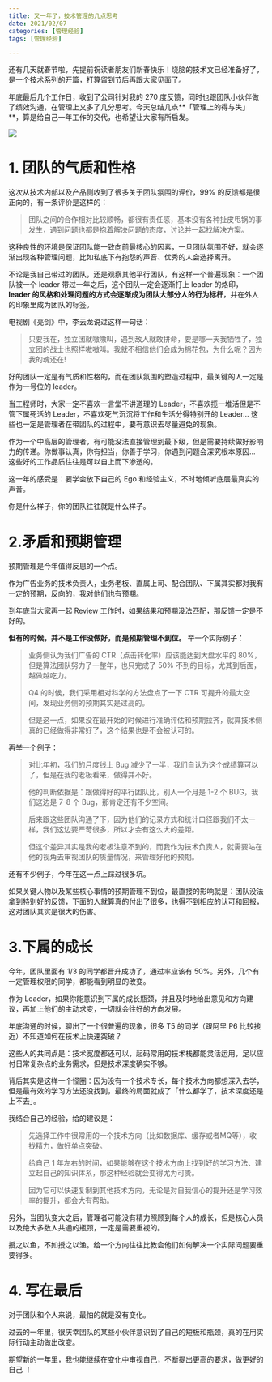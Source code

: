 ```yaml
---
title: 又一年了，技术管理的几点思考
date: 2021/02/07
categories: [管理经验]
tags: [管理经验]

---
```


还有几天就春节啦，先提前祝读者朋友们新春快乐！烧脑的技术文已经准备好了，是一个技术系列的开篇，打算留到节后再跟大家见面了。

年底最后几个工作日，收到了公司针对我的 270 度反馈，同时也跟团队小伙伴做了绩效沟通，在管理上又多了几分思考。今天总结几点**「管理上的得与失」**，算是给自己一年工作的交代，也希望让大家有所启发。

<!-- more -->

![](https://oscimg.oschina.net/oscnet/efebeb63-ed89-447e-b9fc-2be0c4c97d21.jpg)

# 1. 团队的气质和性格

这次从技术内部以及产品侧收到了很多关于团队氛围的评价，99% 的反馈都是很正向的，有一条评价是这样的：

> 团队之间的合作相对比较顺畅，都很有责任感，基本没有各种扯皮甩锅的事发生，遇到问题也都是抱着解决问题的态度，讨论并一起找解决方案。

这种良性的环境是保证团队能一致向前最核心的因素，一旦团队氛围不好，就会逐渐出现各种管理问题，比如私底下有抱怨的声音、优秀的人会选择离开。

不论是我自己带过的团队，还是观察其他平行团队，有这样一个普遍现象：一个团队被一个 leader 带过一年之后，这个团队一定会逐渐打上 leader 的烙印，**leader 的风格和处理问题的方式会逐渐成为团队大部分人的行为标杆**，并在外人的印象里成为团队的标签。

电视剧《亮剑》中，李云龙说过这样一句话：

> 只要我在，独立团就嗷嗷叫，遇到敌人就敢拼命，要是哪一天我牺牲了，独立团的战士也照样嗷嗷叫。我就不相信他们会成为棉花包，为什么呢？因为我的魂还在!  

好的团队一定是有气质和性格的，而在团队氛围的塑造过程中，最关键的人一定是作为一号位的 leader。

当工程师时，大家一定不喜欢一言堂不讲道理的 Leader，不喜欢揽一堆活但是不管下属死活的 Leader，不喜欢死气沉沉将工作和生活分得特别开的 Leader... 这些也一定是管理者在带团队的过程中，要有意识去尽量避免的现象。

作为一个中高层的管理者，有可能没法直接管理到最下级，但是需要持续做好影响力的传递。你做事认真，你有担当，你善于学习，你遇到问题会深究根本原因... 这些好的工作品质往往是可以自上而下渗透的。

这一年的感受是：要学会放下自己的 Ego 和经验主义，不时地倾听底层最真实的声音。

你是什么样子，你的团队往往就是什么样子。

# 2.矛盾和预期管理

预期管理是今年值得反思的一个点。

作为广告业务的技术负责人，业务老板、直属上司、配合团队、下属其实都对我有一定的预期，反向的，我对他们也有预期。

到年底当大家再一起 Review 工作时，如果结果和预期没法匹配，那反馈一定是不好的。

**但有的时候，并不是工作没做好，而是预期管理不到位。** 举一个实际例子：

> 业务侧认为我们广告的 CTR（点击转化率）应该能达到大盘水平的 80%，但是算法团队努力了一整年，也只完成了 50% 不到的目标，尤其到后面，越做越吃力。
> 
> Q4 的时候，我们采用相对科学的方法盘点了一下 CTR 可提升的最大空间，发现业务侧的预期其实是过高的。
> 
> 但是这一点，如果没在最开始的时候进行准确评估和预期拉齐，就算技术侧真的已经做得非常好了，这个结果也是不会被认可的。

再举一个例子：

> 对比年初，我们的月度线上 Bug 减少了一半，我们自认为这个成绩算可以了，但是在我的老板看来，做得并不好。
> 
> 他的判断依据是：跟做得好的平行团队比，别人一个月是 1-2 个 BUG，我们这边是 7-8  个 Bug，那肯定还有不少空间。
> 
> 后来跟这些团队沟通了下，因为他们的记录方式和统计口径跟我们不太一样，我们这边要严苛很多，所以才会有这么大的差距。
> 
> 但这个差异其实是我的老板注意不到的，而我作为技术负责人，就需要站在他的视角去审视团队的质量情况，来管理好他的预期。

还有不少例子，今年在这一点上踩过很多坑。

如果关键人物以及某些核心事情的预期管理不到位，最直接的影响就是：团队没法拿到特别好的反馈，下面的人就算真的付出了很多，也得不到相应的认可和回报，这对团队其实是很大的伤害。

# 3.下属的成长

今年，团队里面有 1/3 的同学都晋升成功了，通过率应该有 50%。另外，几个有一定管理权限的同学，都能看到明显的改变。

作为 Leader，如果你能意识到下属的成长瓶颈，并且及时地给出意见和方向建议，再加上他们的主动求变，一切就会往好的方向发展。

年底沟通的时候，聊出了一个很普遍的现象，很多 T5 的同学（跟阿里 P6 比较接近）不知道如何在技术上快速突破？

这些人的共同点是：技术宽度都还可以，起码常用的技术栈都能灵活运用，足以应付日常复杂点的业务需求，但是技术深度确实不够。  

背后其实是这样一个怪圈：因为没有一个技术专长，每个技术方向都想深入去学，但是最有效的学习方法还没找到，最终的局面就成了「什么都学了，技术深度还是上不去」。

我结合自己的经验，给的建议是：

> 先选择工作中很常用的一个技术方向（比如数据库、缓存或者MQ等），收拢精力，做好单点突破。
> 
> 给自己 1 年左右的时间，如果能够在这个技术方向上找到好的学习方法、建立起自己的知识体系，那这种经验就会变得尤为可贵。
> 
> 因为它可以快速复制到其他技术方向，无论是对自我信心的提升还是学习效率的提升，都会大有帮助。  

另外，当团队变大之后，管理者可能没有精力照顾到每个人的成长，但是核心人员以及绝大多数人共通的瓶颈，一定是需要重视的。

授之以鱼，不如授之以渔。给一个方向往往比教会他们如何解决一个实际问题要重要得多。

#  4. 写在最后

对于团队和个人来说，最怕的就是没有变化。

过去的一年里，很庆幸团队的某些小伙伴意识到了自己的短板和瓶颈，真的在用实际行动主动做出改变。

期望新的一年里，我也能继续在变化中审视自己，不断提出更高的要求，做更好的自己 ！  

